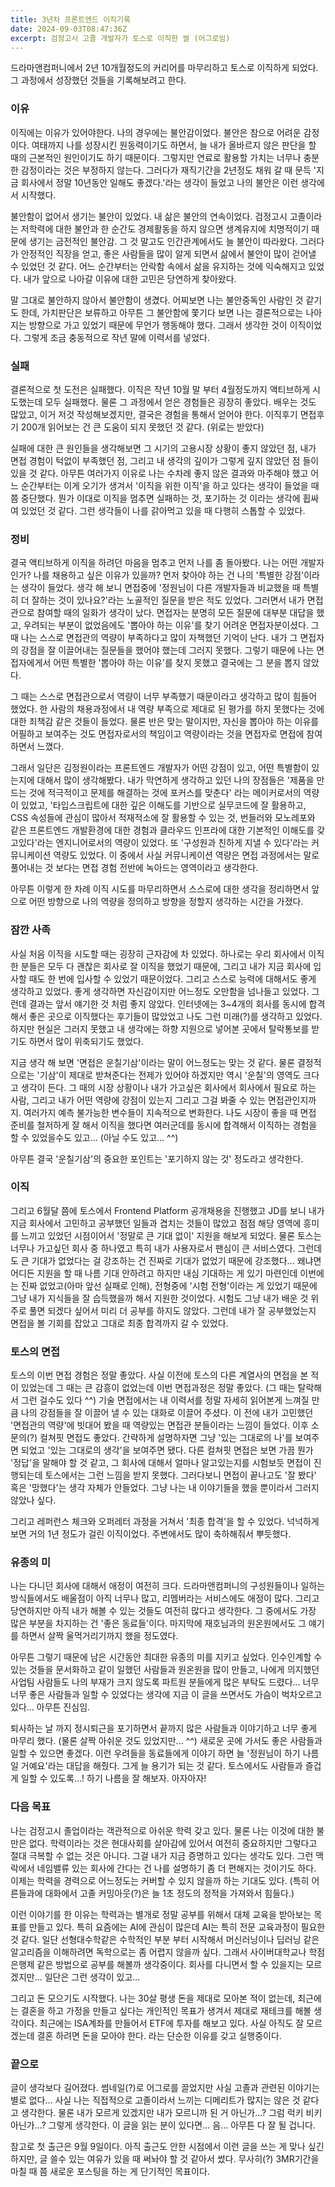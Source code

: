 ```yaml
---
title: 3년차 프론트엔드 이직기록
date: 2024-09-03T08:47:36Z
excerpt: 검정고시 고졸 개발자가 토스로 이직한 썰 (어그로임)
---
```


드라마앤컴퍼니에서 2년 10개월정도의 커리어를 마무리하고 토스로 이직하게 되었다. 그 과정에서 성장했던 것들을 기록해보려고 한다.

### 이유

이직에는 이유가 있어야한다. 나의 경우에는 불안감이었다. 불안은 참으로 어려운 감정이다. 여태까지 나를 성장시킨 원동력이기도 하면서, 늘 내가 올바르지 않은 판단을 할 때의 근본적인 원인이기도 하기 때문이다. 그렇지만 연료로 활용할 가치는 너무나 충분한 감정이라는 것은 부정하지 않는다. 그러다가 재직기간을 2년정도 채워 갈 때 문득 '지금 회사에서 정말 10년동안 일해도 좋겠다.'라는 생각이 들었고 나의 불안은 이런 생각에서 시작했다.

불안함이 없어서 생기는 불안이 있었다. 내 삶은 불안의 연속이었다. 검정고시 고졸이라는 저학력에 대한 불안과 한 순간도 경제활동을 하지 않으면 생계유지에 치명적이기 때문에 생기는 금전적인 불안감. 그 것 말고도 인간관계에서도 늘 불안이 따라왔다. 그러다가 안정적인 직장을 얻고, 좋은 사람들을 많이 알게 되면서 삶에서 불안이 많이 걷어낼 수 있었던 것 같다. 어느 순간부터는 안락함 속에서 삶을 유지하는 것에 익숙해지고 있었다. 내가 앞으로 나아갈 이유에 대한 고민은 당연하게 찾아왔다.

말 그대로 불안하지 않아서 불안함이 생겼다. 어찌보면 나는 불안중독인 사람인 것 같기도 한데, 가치판단은 보류하고 아무튼 그 불안함에 쫓기다 보면 나는 결론적으로는 나아지는 방향으로 가고 있었기 때문에 무언가 행동해야 했다. 그래서 생각한 것이 이직이었다. 그렇게 조금 충동적으로 작년 말에 이력서를 넣었다.

### 실패

결론적으로 첫 도전은 실패했다. 이직은 작년 10월 말 부터 4월정도까지 액티브하게 시도했는데 모두 실패했다. 물론 그 과정에서 얻은 경험들은 굉장히 좋았다. 배우는 것도 많았고, 이거 저것 작성해보겠지만, 결국은 경험을 통해서 얻어야 한다. 이직후기 면접후기 200개 읽어보는 건 큰 도움이 되지 못했던 것 같다. (위로는 받았다)

실패에 대한 큰 원인들을 생각해보면 그 시기의 고용시장 상황이 좋지 않았던 점, 내가 면접 경험이 턱없이 부족했던 점, 그리고 내 생각의 깊이가 그렇게 깊지 않았던 점 들이 있을 것 같다. 아무튼 여러가지 이유로 나는 수차례 좋지 않은 결과와 마주해야 했고 어느 순간부터는 이게 오기가 생겨서 '이직을 위한 이직'을 하고 있다는 생각이 들었을 때 쯤 중단했다. 뭔가 이대로 이직을 멈추면 실패하는 것, 포기하는 것 이라는 생각에 휩싸여 있었던 것 같다. 그런 생각들이 나를 갉아먹고 있을 때 다행히 스톱할 수 있었다.

### 정비

결국 액티브하게 이직을 하려던 마음을 멈추고 먼저 나를 좀 돌아봤다. 나는 어떤 개발자인가? 나를 채용하고 싶은 이유가 있을까? 먼저 찾아야 하는 건 나의 '특별한 강점'이라는 생각이 들었다. 생각 해 보니 면접중에 '정원님이 다른 개발자들과 비교했을 때 특별히 더 잘하는 것이 있나요?'라는 노골적인 질문을 받은 적도 있었다. 그러면서 내가 면접관으로 참여할 때의 일화가 생각이 났다. 면접자는 분명히 모든 질문에 대부분 대답을 했고, 우려되는 부분이 없었음에도 '뽑아야 하는 이유'를 찾기 어려운 면접자분이셨다. 그 때 나는 스스로 면접관의 역량이 부족하다고 많이 자책했던 기억이 난다. 내가 그 면접자의 강점을 잘 이끌어내는 질문들을 했어야 했는데 그러지 못했다. 그렇기 때문에 나는 면접자에게서 어떤 특별한 '뽑아야 하는 이유'를 찾지 못했고 결국에는 그 분을 뽑지 않았다.

그 때는 스스로 면접관으로서 역량이 너무 부족했기 때문이라고 생각하고 많이 힘들어 했었다. 한 사람의 채용과정에서 내 역량 부족으로 제대로 된 평가를 하지 못했다는 것에 대한 죄책감 같은 것들이 들었다. 물론 반은 맞는 말이지만, 자신을 뽑아야 하는 이유를 어필하고 보여주는 것도 면접자로서의 책임이고 역량이라는 것을 면접자로 면접에 참여하면서 느꼈다.

그래서 일단은 김정원이라는 프론트엔드 개발자가 어떤 강점이 있고, 어떤 특별함이 있는지에 대해서 많이 생각해봤다. 내가 막연하게 생각하고 있던 나의 장점들은 '제품을 만드는 것에 적극적이고 문제를 해결하는 것에 포커스를 맞춘다' 라는 메이커로서의 역량이 있었고, '타입스크립트에 대한 깊은 이해도를 기반으로 실무코드에 잘 활용하고, CSS 속성들에 관심이 많아서 적재적소에 잘 활용할 수 있는 것, 번들러와 모노레포와 같은 프론트엔드 개발환경에 대한 경험과 클라우드 인프라에 대한 기본적인 이해도를 갖고있다'라는 엔지니어로서의 역량이 있었다. 또 '구성원과 친하게 지낼 수 있다'라는 커뮤니케이션 역량도 있었다. 이 중에서 사실 커뮤니케이션 역량은 면접 과정에서는 말로 풀어내는 것 보다는 면접 경험 전반에 녹아드는 영역이라고 생각한다.

아무튼 이렇게 한 차례 이직 시도를 마무리하면서 스스로에 대한 생각을 정리하면서 앞으로 어떤 방향으로 나의 역량을 정의하고 방향을 정할지 생각하는 시간을 가졌다.

### 잠깐 사족

사실 처음 이직을 시도할 때는 굉장히 근자감에 차 있었다. 하나로는 우리 회사에서 이직한 분들은 모두 다 괜찮은 회사로 잘 이직을 했었기 때문에, 그리고 내가 지금 회사에 입사할 때도 한 번에 입사할 수 있었기 때문이었다. 그리고 스스로 능력에 대해서도 좋게 생각하고 있었다. 좋게 생각하면 자신감이지만 어느정도 오만함을 넘나들고 있었다. 그런데 결과는 앞서 얘기한 것 처럼 좋지 않았다. 인터넷에는 3~4개의 회사를 동시에 합격해서 좋은 곳으로 이직했다는 후기들이 많았었고 나도 그런 미래(?)를 생각하고 있었다. 하지만 현실은 그러지 못했고 내 생각에는 하향 지원으로 넣어본 곳에서 탈락통보를 받기도 하면서 많이 위축되기도 했었다.

지금 생각 해 보면 '면접은 운칠기삼'이라는 말이 어느정도는 맞는 것 같다. 물론 결정적으로는 '기삼'이 제대로 받쳐준다는 전제가 있어야 하겠지만 역시 '운칠'의 영역도 크다고 생각이 든다. 그 때의 시장 상황이나 내가 가고싶은 회사에서 회사에서 필요로 하는 사람, 그리고 내가 어떤 역량에 강점이 있는지 그리고 그걸 봐줄 수 있는 면접관인지까지. 여러가지 예측 불가능한 변수들이 지속적으로 변화한다. 나도 시장이 좋을 때 면접 준비를 철저하게 잘 해서 이직을 했다면 여러군데를 동시에 합격해서 이직하는 경험을 할 수 있었을수도 있고... (아닐 수도 있고... ^^)

아무튼 결국 '운칠기삼'의 중요한 포인트는 '포기하지 않는 것' 정도라고 생각한다.

### 이직

그리고 6월달 쯤에 토스에서 Frontend Platform 공개채용을 진행했고 JD를 보니 내가 지금 회사에서 고민하고 공부했던 일들과 겹치는 것들이 많았고 점점 해당 영역에 흥미를 느끼고 있었던 시점이어서 '정말로 큰 기대 없이' 지원을 해보게 되었다. 물론 토스는 너무나 가고싶던 회사 중 하나였고 특히 내가 사용자로서 팬심이 큰 서비스였다. 그런데도 큰 기대가 없었다는 걸 강조하는 건 진짜로 기대가 없었기 때문에 강조했다... 왜냐면 어디든 지원을 할 때 나름 기대 안하려고 하지만 내심 기대하는 게 있기 마련인데 이번에는 진짜 없었고(아마 앞선 실패로 인해), 전형중에 '시험 전형'이라는 게 있었기 때문에 그냥 내가 지식들을 잘 습득했을까 해서 지원한 것이었다. 시험도 그냥 내가 배운 것 위주로 풀면 되겠다 싶어서 미리 더 공부를 하지도 않았다. 그런데 내가 잘 공부했었는지 면접을 볼 기회를 잡았고 그대로 최종 합격까지 갈 수 있었다.

### 토스의 면접

토스의 이번 면접 경험은 정말 좋았다. 사실 이전에 토스의 다른 계열사의 면접을 본 적이 있었는데 그 때는 큰 감흥이 없었는데 이번 면접과정은 정말 좋았다. (그 때는 탈락해서 그런 걸수도 있다 ^^) 기술 면접에서는 내 이력서를 정말 자세히 읽어본게 느껴질 만큼 나의 강점들을 잘 이끌어 낼 수 있는 대화로 이끌어 주셨다. 이 전에 내가 고민했던 '면접관의 역량'에 빗대어 봤을 때 역량있는 면접관 분들이라는 느낌이 들었다. 이후 소문의(?) 컬쳐핏 면접도 좋았다. 간략하게 설명하자면 그냥 '있는 그대로의 나'를 보여주면 되었고 '있는 그대로의 생각'을 보여주면 됐다. 다른 컬쳐핏 면접은 보면 가끔 뭔가 '정답'을 말해야 할 것 같고, 그 회사에 대해서 얼마나 알고있는지를 시험보듯 면접이 진행되는데 토스에서는 그런 느낌을 받지 못했다. 그러다보니 면접이 끝나고도 '잘 봤다' 혹은 '망했다'는 생각 자체가 안들었다. 그냥 나는 내 이야기들을 했을 뿐이라서 그러지 않았나 싶다.

그리고 레퍼런스 체크와 오퍼레터 과정을 거쳐서 '최종 합격'을 할 수 있었다. 넉넉하게 보면 거의 1년 정도가 걸린 이직이었다. 주변에서도 많이 축하해줘서 뿌듯했다.

### 유종의 미

나는 다니던 회사에 대해서 애정이 여전히 크다. 드라마앤컴퍼니의 구성원들이나 일하는 방식들에서도 배울점이 아직 너무나 많고, 리멤버라는 서비스에도 애정이 많다. 그리고 당연하지만 아직 내가 해볼 수 있는 것들도 여전히 많다고 생각한다. 그 중에서도 가장 많은 부분을 차지하는 건 '좋은 동료들'이다. 마지막에 재호님과의 원온원에서도 그 얘기를 하면서 살짝 울먹거리기까지 했을 정도였다.

아무튼 그렇기 때문에 남은 시간동안 최대한 유종의 미를 지키고 싶었다. 인수인계할 수 있는 것들을 문서화하고 같이 일했던 사람들과 원온원을 많이 만들고, 나에게 의지했던 사업팀 사람들도 나의 부재가 크지 않도록 파트원 분들에게 많은 부탁도 드렸다... 너무너무 좋은 사람들과 일할 수 있었다는 생각에 지금 이 글을 쓰면서도 가슴이 벅차오르고 있다... 아무튼 진심임.

퇴사하는 날 까지 정시퇴근을 포기하면서 끝까지 많은 사람들과 이야기하고 너무 좋게 마무리 했다. (물론 살짝 아쉬운 것도 있었지만... ^^) 새로운 곳에 가서도 좋은 사람들과 일할 수 있으면 좋겠다. 이런 우려들을 동료들에게 이야기 하면 늘 '정원님이 하기 나름일 거예요'라는 대답을 해줬다. 그게 늘 용기가 되는 것 같다. 토스에서도 사람들과 즐겁게 일할 수 있도록...! 하기 나름을 잘 해보자. 아자아자!

### 다음 목표

나는 검정고시 졸업이라는 객관적으로 아쉬운 학력 갖고 있다. 물론 나는 이것에 대한 불만은 없다. 학력이라는 것은 현대사회를 살아감에 있어서 여전히 중요하지만 그렇다고 절대 극복할 수 없는 것은 아니다. 그걸 내가 지금 증명하고 있다는 생각도 있다. 그런 맥락에서 네임밸류 있는 회사에 간다는 건 나를 설명하기 좀 더 편해지는 것이기도 하다. 이제는 학력을 경력으로 어느정도는 커버할 수 있지 않을까 하는 기대도 있다. (특히 어른들과에 대화에서 고졸 커밍아웃(?)은 늘 1초 정도의 정적을 가져와서 힘들다.)

이런 이야기를 한 이유는 학력과는 별개로 정말 공부를 위해서 대체 교육을 받아보는 목표를 만들고 있다. 특히 요즘에는 AI에 관심이 많은데 AI는 특히 전문 교육과정이 필요한 것 같다. 일단 선형대수학같은 수학적인 부분 부터 시작해서 머신러닝이나 딥러닝 같은 알고리즘을 이해하려면 독학으로는 좀 어렵지 않을까 싶다. 그래서 사이버대학교나 학점은행제 같은 방법으로 공부를 해볼까 생각중이다. 회사를 다니면서 할 수 있을지는 모르겠지만... 일단은 그런 생각이 있고...

그리고 돈 모으기도 시작했다. 나는 30살 평생 돈을 제대로 모아본 적이 없는데, 최근에는 결혼을 하고 가정을 만들고 싶다는 개인적인 목표가 생겨서 제대로 재테크를 해볼 생각이다. 최근에는 ISA계좌를 만들어서 ETF에 투자를 해보고 있다. 사실 아직도 잘 모르겠는데 결혼 하려면 돈을 모아야 한다. 라는 단순한 이유를 갖고 실행중이다.

### 끝으로

글이 생각보다 길어졌다. 썸네일(?)로 어그로를 끌었지만 사실 고졸과 관련된 이야기는 별로 없다... 사실 나는 직접적으로 고졸이라서 느끼는 디메리트가 많지는 않은 것 같다고 생각한다. 물론 내가 모르게 있겠지만 내가 모르니까 된 거 아닌가...? 그럼 럭키 비키 아닌가...? 그렇게 생각한다. 이 글을 읽는 분이 있다면... 음... 아무튼 다 잘 될 겁니다.

참고로 첫 출근은 9월 9일이다. 아직 출근도 안한 시점에서 이런 글을 쓰는 게 맞나 싶긴하지만, 글 쓸수 있는 여유가 있을 때 써놔야 할 것 같아서 썼다. 무사히(?) 3MR기간을 마칠 때 쯤 새로운 포스팅을 하는 게 단기적인 목표이다.
